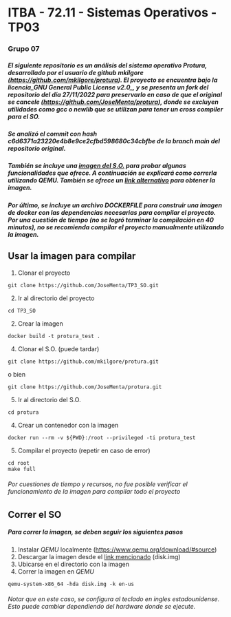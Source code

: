 # ITBA - 72.11 - Sistemas Operativos - TP03
### Grupo 07

##### El siguiente repositorio es un análisis del sistema operativo _Protura_, desarrollado por el usuario de github _mkilgore_ (https://github.com/mkilgore/protura). El proyecto se encuentra bajo la licencia_GNU General Public License v2.0_, y se presenta un fork del repositorio del día 27/11/2022 para preservarlo en caso de que el original se cancele (https://github.com/JoseMenta/protura), donde se excluyen utilidades como gcc o newlib que se utilizan para tener un cross compiler para el SO.
##### Se analizó el commit con hash c6d6371a23220e4b8e9ce2cfbd598680c34cbfbe de la branch _main_ del repositorio original.

##### También se incluye una [imagen del S.O.](https://github.com/mkilgore/protura/releases/tag/v0.9.1) para probar algunas funcionalidades que ofrece. A continuación se explicará como correrla utilizando _QEMU_. También se ofrece un [link alternativo](https://drive.google.com/drive/folders/116crwsfv_ZmLp64NzDg9n7Ybc_JJPS68) para obtener la imagen. 
##### Por último, se incluye un archivo _DOCKERFILE_ para construir una imagen de docker con las dependencias necesarias para compilar el proyecto. Por una cuestión de tiempo (no se logró terminar la compilación en 40 minutos), no se recomienda compilar el proyecto manualmente utilizando la imagen.
## Usar la imagen para compilar 
1. Clonar el proyecto
```
git clone https://github.com/JoseMenta/TP3_SO.git
```
2. Ir al directorio del proyecto
```
cd TP3_SO
```
2. Crear la imagen
```
docker build -t protura_test .
```
4. Clonar el S.O. (puede tardar)
```
git clone https://github.com/mkilgore/protura.git
```
o bien
```
git clone https://github.com/JoseMenta/protura.git
```
5. Ir al directorio del S.O. 
```
cd protura
```
4. Crear un contenedor con la imagen 
```
docker run --rm -v ${PWD}:/root --privileged -ti protura_test
```
5. Compilar el proyecto (repetir en caso de error)
```
cd root 
make full
```
###### Por cuestiones de tiempo y recursos, no fue posible verificar el funcionamiento de la imagen para compilar todo el proyecto
## Correr el SO
##### Para correr la imagen, se deben seguir los siguientes pasos
1. Instalar _QEMU_ localmente (https://www.qemu.org/download/#source)
2. Descargar la imagen desde el [link mencionado](https://github.com/mkilgore/protura/releases/tag/v0.9.1) (disk.img)
3. Ubicarse en el directorio con la imagen
4. Correr la imagen en _QEMU_ 
```
qemu-system-x86_64 -hda disk.img -k en-us
```
###### Notar que en este caso, se configura al teclado en ingles estadounidense. Esto puede cambiar dependiendo del hardware donde se ejecute. 
